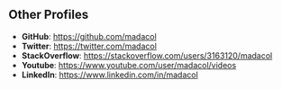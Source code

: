 ## Other Profiles

- **GitHub**: <https://github.com/madacol>
- **Twitter**: <https://twitter.com/madacol>
- **StackOverflow**: <https://stackoverflow.com/users/3163120/madacol>
- **Youtube**: <https://www.youtube.com/user/madacol/videos>
- **LinkedIn**: <https://www.linkedin.com/in/madacol>